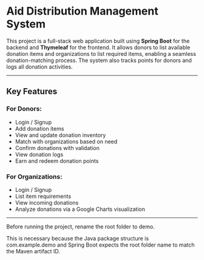 # Aid Distribution Management System

This project is a full-stack web application built using **Spring Boot** for the backend and **Thymeleaf** for the frontend. It allows donors to list available donation items and organizations to list required items, enabling a seamless donation-matching process. The system also tracks points for donors and logs all donation activities.

---

## Key Features

### For Donors:
- Login / Signup
- Add donation items
- View and update donation inventory
- Match with organizations based on need
- Confirm donations with validation
- View donation logs
- Earn and redeem donation points

### For Organizations:
- Login / Signup
- List item requirements
- View incoming donations
- Analyze donations via a Google Charts visualization

---

Before running the project, rename the root folder to demo.

This is necessary because the Java package structure is com.example.demo and Spring Boot expects the root folder name to match the Maven artifact ID.
